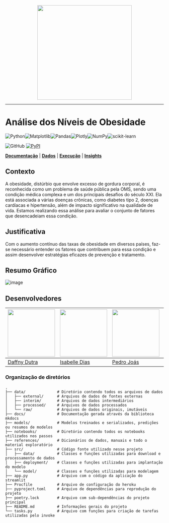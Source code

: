 <div align="center">
  
  
  
  <img src="https://github.com/user-attachments/assets/43828b9c-10b8-4e90-8fd9-d401e1ea8afe" width="300">
</div>
<hr>

# Análise dos Níveis de Obesidade

![Python](https://img.shields.io/badge/python-3670A0?style=for-the-badge&logo=python&logoColor=ffdd54)![Matplotlib](https://img.shields.io/badge/Matplotlib-%23ffffff.svg?style=for-the-badge&logo=Matplotlib&logoColor=black)![Pandas](https://img.shields.io/badge/pandas-%23150458.svg?style=for-the-badge&logo=pandas&logoColor=white)![Plotly](https://img.shields.io/badge/Plotly-%233F4F75.svg?style=for-the-badge&logo=plotly&logoColor=white)![NumPy](https://img.shields.io/badge/numpy-%23013243.svg?style=for-the-badge&logo=numpy&logoColor=white)![scikit-learn](https://img.shields.io/badge/scikit--learn-%23F7931E.svg?style=for-the-badge&logo=scikit-learn&logoColor=white)

![GitHub](https://img.shields.io/github/license/atlantico-academy/equipe1-2024.1.svg) [![PyPI](https://img.shields.io/pypi/v/atlantico-academy-equipe1-2024.1.svg)](http://pypi.org/project/atlantico-academy-equipe1-2024.1/) 

**[Documentação](./docs/index.md)** | **[Dados](https://github.com/atlantico-academy/equipe4-2024.2/blob/master/data/external/dictionary.csv)** | **[Execução](./docs/code.md)** | **[Insights](./docs/insight.md)**

## Contexto

A obesidade, distúrbio que envolve excesso de gordura corporal, é reconhecida como um problema de saúde pública pela OMS, sendo uma condição médica complexa e um dos principais desafios do século XXI. Ela está associada a várias doenças crônicas, como diabetes tipo 2, doenças cardíacas e hipertensão, além de impacto significativo na qualidade de vida. Estamos realizando essa análise para avaliar o conjunto de fatores que desencadeiam essa condição. 

## Justificativa

Com o aumento contínuo das taxas de obesidade em diversos países, faz-se necessário entender os fatores que contribuem para essa condição e assim desenvolver estratégias eficazes de prevenção e tratamento. 

## Resumo Gráfico

![image](https://github.com/user-attachments/assets/e85a2aa7-74d8-46b8-abdd-a9e0e3144eee)



## Desenvolvedores

[<img src="https://github.com/user-attachments/assets/640817fc-abb8-4c51-b26a-635485cb495d"  width="150" height="150">](https://github.com/dutradaphne) | [<img src="https://github.com/user-attachments/assets/f077c8d7-a41e-48e1-947a-0a0819428ca7" width="150" height="150">](https://github.com/IsabelleDays) | [<img src="https://github.com/user-attachments/assets/c54be732-877d-46c6-8448-217262ca27bb"  width="150" height="150">](https://github.com/PedroJoas) | [<img src="https://github.com/user-attachments/assets/83915461-dafb-493d-9ffd-d4a834eabb4f"  width="150" height="150">](https://github.com/simires) | [<img src="https://github.com/user-attachments/assets/8d25120f-c0fb-4928-8eed-eca9bcccf8ea"  width="150" height="150">](https://github.com/vincenzofadda) | [<img src="https://github.com/user-attachments/assets/17c9375d-b31a-4063-a5f1-6abf2960030b"  width="150" height="150">](https://github.com/mevivi) 
--- | --- | --- | --- | --- | --- 
[Daffny Dutra](https://github.com/dutradaphne) | [Isabelle Dias](https://github.com/IsabelleDays) |  [Pedro Joás](https://github.com/PedroJoas) | [Simires de Souza](https://github.com/simires) | [Vicenzzo Fadda](https://github.com/vincenzofadda) | [Vitoria Rosa](https://github.com/mevivi) 

### Organização de diretórios


```
.
├── data/              # Diretório contendo todos os arquivos de dados
│   ├── external/      # Arquivos de dados de fontes externas
│   ├── interim/       # Arquivos de dados intermediários
│   ├── processed/     # Arquivos de dados processados
│   └── raw/           # Arquivos de dados originais, imutáveis
├── docs/              # Documentação gerada através da biblioteca mkdocs
├── models/            # Modelos treinados e serializados, predições ou resumos de modelos
├── notebooks/         # Diretório contendo todos os notebooks utilizados nos passos
├── references/        # Dicionários de dados, manuais e todo o material exploratório
├── src/               # Código fonte utilizado nesse projeto
│   ├── data/          # Classes e funções utilizadas para download e processamento de dados
│   ├── deployment/    # Classes e funções utilizadas para implantação do modelo
│   └── model/         # Classes e funções utilizadas para modelagem
├── app.py             # Arquivo com o código da aplicação do streamlit
├── Procfile           # Arquivo de configuração do heroku
├── pyproject.toml     # Arquivo de dependências para reprodução do projeto
├── poetry.lock        # Arquivo com sub-dependências do projeto principal
├── README.md          # Informações gerais do projeto
└── tasks.py           # Arquivo com funções para criação de tarefas utilizadas pelo invoke

```
